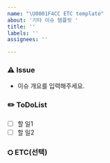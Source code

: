 ```yaml
---
name: "\U0001F4CC ETC template"
about: '기타 이슈 템플릿 '
title: ''
labels: ''
assignees: ''

---
```


### ⚠️ Issue
- 이슈 개요를 입력해주세요.

### ✏️ ToDoList
- [ ] 할 일1
- [ ] 할 일2

### ⛭ ETC(선택)
